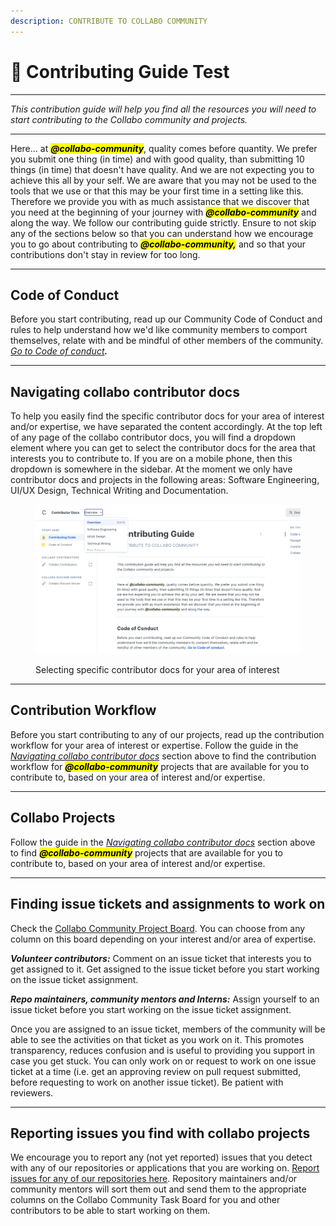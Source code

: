```yaml
---
description: CONTRIBUTE TO COLLABO COMMUNITY
---
```


# 👷 Contributing Guide Test

***

_This contribution guide will help you find all the resources you will need to start contributing to the Collabo community and projects._

***

Here... at _<mark style="background-color:yellow;">**@collabo-community**</mark>_, quality comes before quantity. We prefer you submit one thing (in time) and with good quality, than submitting 10 things (in time) that doesn't have quality. And we are not expecting you to achieve this all by your self. We are aware that you may not be used to the tools that we use or that this may be your first time in a setting like this. Therefore we provide you with as much assistance that we discover that you need at the beginning of your journey with _<mark style="background-color:yellow;">**@collabo-community**</mark>_ and along the way. We follow our contributing guide strictly. Ensure to not skip any of the sections below so that you can understand how we encourage you to go about contributing to _<mark style="background-color:yellow;">**@collabo-community,**</mark>_ and so that your contributions don't stay in review for too long.

***

## Code of Conduct

Before you start contributing, read up our Community Code of Conduct and rules to help understand how we'd like community members to comport themselves, relate with and be mindful of other members of the community. [_Go to Code of conduct_](https://docs.collabocommunity.com/contribute/code-of-conduct)_**.**_

***

## Navigating collabo contributor docs

To help you easily find the specific contributor docs for your area of interest and/or expertise, we have separated the content accordingly. At the top left of any page of the collabo contributor docs,  you will find a dropdown element where you can get to select the contributor docs for the area that interests you to contribute to. If you are on a mobile phone, then this dropdown is somewhere in the sidebar. At the moment we only have contributor docs and projects in the following areas: Software Engineering, UI/UX Design, Technical Writing and Documentation.

<figure><img src=".gitbook/assets/Screenshot 2023-10-18 at 03.50.09.png" alt=""><figcaption><p>Selecting specific contributor docs for your area of interest</p></figcaption></figure>

***

## Contribution Workflow

Before you start contributing to any of our projects, read up the contribution workflow for your area of interest or expertise. Follow the guide in the [_Navigating collabo contributor docs_](https://docs.collabocommunity.com/contribute/#navigating-collabo-contributor-docs) section above to find the contribution workflow for _<mark style="background-color:yellow;">**@collabo-community**</mark>_ projects that are available for you to contribute to, based on your area of interest and/or expertise.

***

## Collabo Projects

Follow the guide in the [_Navigating collabo contributor docs_](https://docs.collabocommunity.com/contribute/#navigating-collabo-contributor-docs) section above to find _<mark style="background-color:yellow;">**@collabo-community**</mark>_ projects that are available for you to contribute to, based on your area of interest and/or expertise.

***

## Finding issue tickets and assignments to work on

Check the [Collabo Community Project Board](https://github.com/orgs/code-collabo/projects/2/views/1). You can choose from any column on this board depending on your interest and/or area of expertise.&#x20;

_**Volunteer contributors:**_ Comment on an issue ticket that interests you to get assigned to it. Get assigned to the issue ticket before you start working on the issue ticket assignment.

_**Repo maintainers, community mentors and Interns:**_ Assign yourself to an issue ticket before you start working on the issue ticket assignment.

Once you are assigned to an issue ticket, members of the community will be able to see the activities on that ticket as you work on it. This promotes transparency, reduces confusion and is useful to providing you support in case you get stuck. You can only work on or request to work on one issue ticket at a time (i.e. get an approving review on pull request submitted, before requesting to work on another issue ticket). Be patient with reviewers.

***

## Reporting issues you find with collabo projects

We encourage you to report any (not yet reported) issues that you detect with any of our repositories or applications that you are working on. [Report issues for any of our repositories here](https://github.com/code-collabo/.github/issues/new). Repository maintainers and/or community mentors will sort them out and send them to the appropriate columns on the Collabo Community Task Board for you and other contributors to be able to start working on them.
